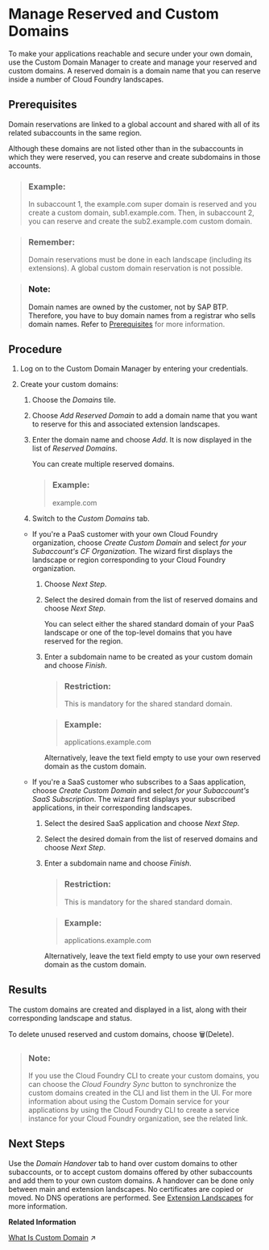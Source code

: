 <!-- loio25ec7eaf439341e7bf52a280d3797c6e -->

<link rel="stylesheet" type="text/css" href="../css/sap-icons.css"/>

# Manage Reserved and Custom Domains

To make your applications reachable and secure under your own domain, use the Custom Domain Manager to create and manage your reserved and custom domains. A reserved domain is a domain name that you can reserve inside a number of Cloud Foundry landscapes.



<a name="loio25ec7eaf439341e7bf52a280d3797c6e__prereq_okg_lm2_tpb"/>

## Prerequisites

Domain reservations are linked to a global account and shared with all of its related subaccounts in the same region.

Although these domains are not listed other than in the subaccounts in which they were reserved, you can reserve and create subdomains in those accounts.

> ### Example:  
> In subaccount 1, the example.com super domain is reserved and you create a custom domain, sub1.example.com. Then, in subaccount 2, you can reserve and create the sub2.example.com custom domain.

> ### Remember:  
> Domain reservations must be done in each landscape \(including its extensions\). A global custom domain reservation is not possible.

> ### Note:  
> Domain names are owned by the customer, not by SAP BTP. Therefore, you have to buy domain names from a registrar who sells domain names. Refer to [Prerequisites](../10-Initial/prerequisites-b791984.md) for more information.



## Procedure

1.  Log on to the Custom Domain Manager by entering your credentials.

2.  Create your custom domains:

    1.  Choose the *Domains* tile.

    2.  Choose *Add Reserved Domain* to add a domain name that you want to reserve for this and associated extension landscapes.

    3.  Enter the domain name and choose *Add*. It is now displayed in the list of *Reserved Domains*.

        You can create multiple reserved domains.

        > ### Example:  
        > example.com

    4.  Switch to the *Custom Domains* tab.


    -   If you're a PaaS customer with your own Cloud Foundry organization, choose *Create Custom Domain* and select *for your Subaccount's CF Organization*. The wizard first displays the landscape or region corresponding to your Cloud Foundry organization.
        1.  Choose *Next Step*.

        2.  Select the desired domain from the list of reserved domains and choose *Next Step*.

            You can select either the shared standard domain of your PaaS landscape or one of the top-level domains that you have reserved for the region.

        3.  Enter a subdomain name to be created as your custom domain and choose *Finish*.

            > ### Restriction:  
            > This is mandatory for the shared standard domain.

            > ### Example:  
            > applications.example.com

            Alternatively, leave the text field empty to use your own reserved domain as the custom domain.


    -   If you're a SaaS customer who subscribes to a Saas application, choose *Create Custom Domain* and select *for your Subaccount's SaaS Subscription*. The wizard first displays your subscribed applications, in their corresponding landscapes.
        1.  Select the desired SaaS application and choose *Next Step*.

        2.  Select the desired domain from the list of reserved domains and choose *Next Step*.

        3.  Enter a subdomain name and choose *Finish*.

            > ### Restriction:  
            > This is mandatory for the shared standard domain.

            > ### Example:  
            > applications.example.com

            Alternatively, leave the text field empty to use your own reserved domain as the custom domain.






<a name="loio25ec7eaf439341e7bf52a280d3797c6e__result_kxw_bqs_4pb"/>

## Results

The custom domains are created and displayed in a list, along with their corresponding landscape and status.

To delete unused reserved and custom domains, choose :wastebasket:\(Delete\).

> ### Note:  
> If you use the Cloud Foundry CLI to create your custom domains, you can choose the *Cloud Foundry Sync* button to synchronize the custom domains created in the CLI and list them in the UI. For more information about using the Custom Domain service for your applications by using the Cloud Foundry CLI to create a service instance for your Cloud Foundry organization, see the related link.



<a name="loio25ec7eaf439341e7bf52a280d3797c6e__postreq_xm4_wzs_2xb"/>

## Next Steps

Use the *Domain Handover* tab to hand over custom domains to other subaccounts, or to accept custom domains offered by other subaccounts and add them to your own custom domains. A handover can be done only between main and extension landscapes. No certificates are copied or moved. No DNS operations are performed. See [Extension Landscapes](../extension-landscapes-66b366d.md) for more information.

**Related Information**  


[What Is Custom Domain](https://help.sap.com/viewer/74af813c7ee2457cb5eddca0cc70a0c1/Cloud/en-US/4414cc43db2d4229b27b232a5590e253.html "Configure and expose your application under your own domain.") :arrow_upper_right:

